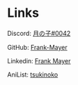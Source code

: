 # Links

Discord: [月の子#0042](https://discordapp.com/users/383628783187394561)

GitHub: [Frank-Mayer](https://github.com/Frank-Mayer)

Linkedin: [Frank Mayer](https://www.linkedin.com/in/frank-mayer-b85677214)

AniList: [tsukinoko](https://anilist.co/user/tsukinoko)
